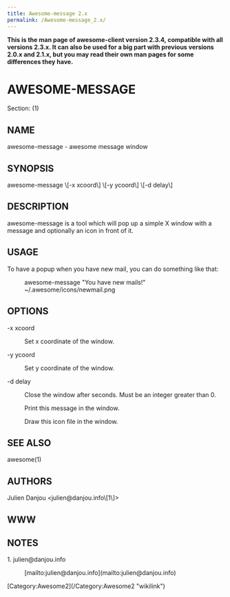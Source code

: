 ```yaml
---
title: Awesome-message 2.x
permalink: /Awesome-message_2.x/
---
```


**This is the man page of awesome-client version 2.3.4, compatible with all versions 2.3.x. It can also be used for a big part with previous versions 2.0.x and 2.1.x, but you may read their own man pages for some differences they have.**

<H1>
AWESOME-MESSAGE

</H1>
Section: (1)

<H2>
NAME

</H2>
awesome-message - awesome message window

<H2>
SYNOPSIS

</H2>
awesome-message \[-x xcoord\] \[-y ycoord\] \[-d delay\] <message> <icon>

<H2>
DESCRIPTION

</H2>
awesome-message is a tool which will pop up a simple X window with a message and optionally an icon in front of it.

<H2>
USAGE

</H2>
To have a popup when you have new mail, you can do something like that:

<DL COMPACT>
<DT>
<DD>
    awesome-message "You have new mails!" ~/.awesome/icons/newmail.png

</DL>
<H2>
OPTIONS

</H2>
-x xcoord

<DL COMPACT>
<DT>
<DD>
Set x coordinate of the window.

</DL>
-y ycoord

<DL COMPACT>
<DT>
<DD>
Set y coordinate of the window.

</DL>
-d delay

<DL COMPACT>
<DT>
<DD>
Close the window after <delay> seconds. Must be an integer greater than 0.

</DL>
<message>

<DL COMPACT>
<DT>
<DD>
Print this message in the window.

</DL>
<icon>

<DL COMPACT>
<DT>
<DD>
Draw this icon file in the window.

</DL>
<H2>
SEE ALSO

</H2>
awesome(1)

<H2>
AUTHORS

</H2>
Julien Danjou &lt;julien@danjou.info\[1\]&gt;

<H2>
WWW

</H2>
<I><http://awesome.naquadah.org></I>

<H2>
NOTES

</H2>
<DL COMPACT>
<DT>
1. julien@danjou.info

<DL COMPACT>
<DT>
<DD>
[mailto:julien@danjou.info](mailto:julien@danjou.info)

</DL>
[Category:Awesome2](/Category:Awesome2 "wikilink")